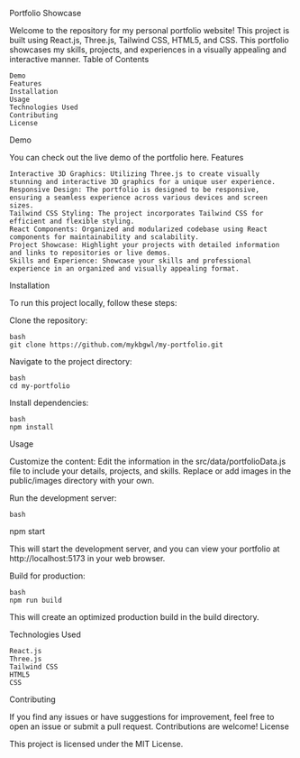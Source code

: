Portfolio Showcase

Welcome to the repository for my personal portfolio website! This project is built using React.js, Three.js, Tailwind CSS, HTML5, and CSS. This portfolio showcases my skills, projects, and experiences in a visually appealing and interactive manner.
Table of Contents

    Demo
    Features
    Installation
    Usage
    Technologies Used
    Contributing
    License

Demo

You can check out the live demo of the portfolio here.
Features

    Interactive 3D Graphics: Utilizing Three.js to create visually stunning and interactive 3D graphics for a unique user experience.
    Responsive Design: The portfolio is designed to be responsive, ensuring a seamless experience across various devices and screen sizes.
    Tailwind CSS Styling: The project incorporates Tailwind CSS for efficient and flexible styling.
    React Components: Organized and modularized codebase using React components for maintainability and scalability.
    Project Showcase: Highlight your projects with detailed information and links to repositories or live demos.
    Skills and Experience: Showcase your skills and professional experience in an organized and visually appealing format.

Installation

To run this project locally, follow these steps:

Clone the repository:

    bash
    git clone https://github.com/mykbgwl/my-portfolio.git

Navigate to the project directory:

    bash
    cd my-portfolio

Install dependencies:

    bash
    npm install

Usage

Customize the content:
    Edit the information in the src/data/portfolioData.js file to include your details, projects, and skills.
    Replace or add images in the public/images directory with your own.

Run the development server:

    bash

npm start

This will start the development server, and you can view your portfolio at http://localhost:5173 in your web browser.

Build for production:

    bash
    npm run build

This will create an optimized production build in the build directory.

Technologies Used

    React.js
    Three.js
    Tailwind CSS
    HTML5
    CSS

Contributing

If you find any issues or have suggestions for improvement, feel free to open an issue or submit a pull request. Contributions are welcome!
License

This project is licensed under the MIT License.
